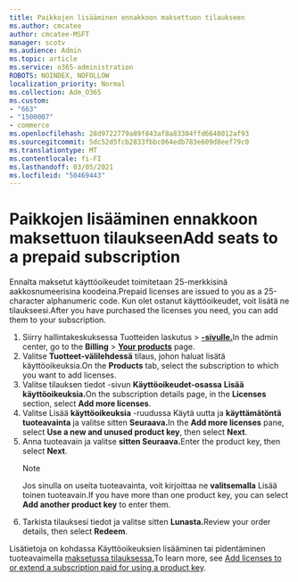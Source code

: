 ```yaml
---
title: Paikkojen lisääminen ennakkoon maksettuon tilaukseen
ms.author: cmcatee
author: cmcatee-MSFT
manager: scotv
ms.audience: Admin
ms.topic: article
ms.service: o365-administration
ROBOTS: NOINDEX, NOFOLLOW
localization_priority: Normal
ms.collection: Adm_O365
ms.custom:
- "663"
- "1500007"
- commerce
ms.openlocfilehash: 28d9722779a89f843af8a83304ffd6640012af93
ms.sourcegitcommit: 5dc52d5fcb2833fbbc064edb783e609d8eef79c0
ms.translationtype: MT
ms.contentlocale: fi-FI
ms.lasthandoff: 03/05/2021
ms.locfileid: "50469443"
---
```

# <a name="add-seats-to-a-prepaid-subscription"></a><span data-ttu-id="7fa4e-102">Paikkojen lisääminen ennakkoon maksettuon tilaukseen</span><span class="sxs-lookup"><span data-stu-id="7fa4e-102">Add seats to a prepaid subscription</span></span>

<span data-ttu-id="7fa4e-103">Ennalta maksetut käyttöoikeudet toimitetaan 25-merkkisinä aakkosnumeerisina koodeina.</span><span class="sxs-lookup"><span data-stu-id="7fa4e-103">Prepaid licenses are issued to you as a 25-character alphanumeric code.</span></span> <span data-ttu-id="7fa4e-104">Kun olet ostanut käyttöoikeudet, voit lisätä ne tilaukseesi.</span><span class="sxs-lookup"><span data-stu-id="7fa4e-104">After you have purchased the licenses you need, you can add them to your subscription.</span></span>

1. <span data-ttu-id="7fa4e-105">Siirry hallintakeskuksessa Tuotteiden laskutus   >  **[-sivulle.](https://go.microsoft.com/fwlink/p/?linkid=842054)**</span><span class="sxs-lookup"><span data-stu-id="7fa4e-105">In the admin center, go to the **Billing** > **[Your products](https://go.microsoft.com/fwlink/p/?linkid=842054)** page.</span></span>
2. <span data-ttu-id="7fa4e-106">Valitse **Tuotteet-välilehdessä** tilaus, johon haluat lisätä käyttöoikeuksia.</span><span class="sxs-lookup"><span data-stu-id="7fa4e-106">On the **Products** tab, select the subscription to which you want to add licenses.</span></span>
3. <span data-ttu-id="7fa4e-107">Valitse tilauksen tiedot -sivun **Käyttöoikeudet-osassa** **Lisää käyttöoikeuksia.**</span><span class="sxs-lookup"><span data-stu-id="7fa4e-107">On the subscription details page, in the **Licenses** section, select **Add more licenses**.</span></span>
4. <span data-ttu-id="7fa4e-108">Valitse Lisää **käyttöoikeuksia** -ruudussa Käytä uutta ja **käyttämätöntä tuoteavainta** ja valitse sitten **Seuraava.**</span><span class="sxs-lookup"><span data-stu-id="7fa4e-108">In the **Add more licenses** pane, select **Use a new and unused product key**, then select **Next**.</span></span>
5. <span data-ttu-id="7fa4e-109">Anna tuoteavain ja valitse **sitten Seuraava.**</span><span class="sxs-lookup"><span data-stu-id="7fa4e-109">Enter the product key, then select **Next**.</span></span>
    > [!NOTE]
    > <span data-ttu-id="7fa4e-110">Jos sinulla on useita tuoteavainta, voit kirjoittaa ne **valitsemalla** Lisää toinen tuoteavain.</span><span class="sxs-lookup"><span data-stu-id="7fa4e-110">If you have more than one product key, you can select **Add another product key** to enter them.</span></span>
6. <span data-ttu-id="7fa4e-111">Tarkista tilauksesi tiedot ja valitse sitten **Lunasta.**</span><span class="sxs-lookup"><span data-stu-id="7fa4e-111">Review your order details, then select **Redeem**.</span></span>

<span data-ttu-id="7fa4e-112">Lisätietoja on kohdassa Käyttöoikeuksien lisääminen tai pidentäminen tuoteavaimella [maksetussa tilauksessa.](https://docs.microsoft.com/microsoft-365/commerce/licenses/add-licenses-using-product-key)</span><span class="sxs-lookup"><span data-stu-id="7fa4e-112">To learn more, see [Add licenses to or extend a subscription paid for using a product key](https://docs.microsoft.com/microsoft-365/commerce/licenses/add-licenses-using-product-key).</span></span>